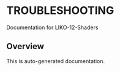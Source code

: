 # TROUBLESHOOTING

Documentation for LIKO-12-Shaders

## Overview
This is auto-generated documentation.
